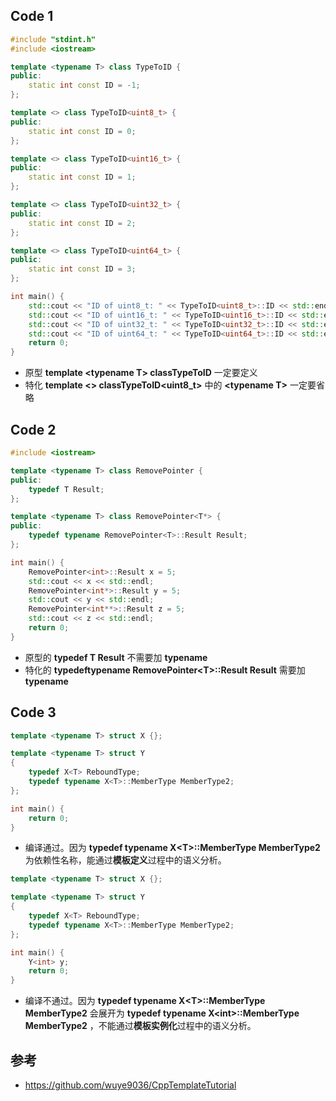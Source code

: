 ## Code 1

```cpp
#include "stdint.h"
#include <iostream>

template <typename T> class TypeToID {
public:
    static int const ID = -1;
};

template <> class TypeToID<uint8_t> {
public:
    static int const ID = 0;
};

template <> class TypeToID<uint16_t> {
public:
    static int const ID = 1;
};

template <> class TypeToID<uint32_t> {
public:
    static int const ID = 2;
};

template <> class TypeToID<uint64_t> {
public:
    static int const ID = 3;
};

int main() {
    std::cout << "ID of uint8_t: " << TypeToID<uint8_t>::ID << std::endl;
    std::cout << "ID of uint16_t: " << TypeToID<uint16_t>::ID << std::endl;
    std::cout << "ID of uint32_t: " << TypeToID<uint32_t>::ID << std::endl;
    std::cout << "ID of uint64_t: " << TypeToID<uint64_t>::ID << std::endl;
    return 0;
}
```

- 原型 **template \<typename T\> classTypeToID** 一定要定义
- 特化 **template \<\> classTypeToID\<uint8_t\>** 中的 **\<typename T\>** 一定要省略

## Code 2

```cpp
#include <iostream>

template <typename T> class RemovePointer {
public:
    typedef T Result;
};

template <typename T> class RemovePointer<T*> {
public:
    typedef typename RemovePointer<T>::Result Result;
};

int main() {
    RemovePointer<int>::Result x = 5;
    std::cout << x << std::endl;
    RemovePointer<int*>::Result y = 5;
    std::cout << y << std::endl;
    RemovePointer<int**>::Result z = 5;
    std::cout << z << std::endl;
    return 0;
}
```

- 原型的 **typedef T Result** 不需要加 **typename**
- 特化的 **typedeftypename RemovePointer\<T\>::Result Result** 需要加 **typename**

## Code 3

```cpp
template <typename T> struct X {};

template <typename T> struct Y
{
    typedef X<T> ReboundType;
    typedef typename X<T>::MemberType MemberType2;
};

int main() {
    return 0;
}
```

- 编译通过。因为 **typedef typename X\<T\>::MemberType MemberType2** 为依赖性名称，能通过**模板定义**过程中的语义分析。

```cpp
template <typename T> struct X {};

template <typename T> struct Y
{
    typedef X<T> ReboundType;
    typedef typename X<T>::MemberType MemberType2;
};

int main() {
    Y<int> y;
    return 0;
}
```

- 编译不通过。因为 **typedef typename X\<T\>::MemberType MemberType2** 会展开为 **typedef typename X\<int\>::MemberType MemberType2** ，不能通过**模板实例化**过程中的语义分析。

## 参考

- https://github.com/wuye9036/CppTemplateTutorial 